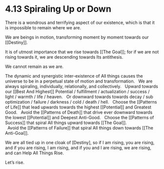 # 4.13 Spiraling Up or Down
There is a wondrous and terrifying aspect of our existence, which is that it is impossible to remain where we are. 

We are beings in motion, transforming moment by moment towards our [[Destiny]]. 

It is of utmost importance that we rise towards [[The Goal]]; for if we are not rising towards it, we are descending towards Its antithesis. 

We cannot remain as we are. 

The dynamic and synergistic inter-existence of All things causes the universe to be in a perpetual state of motion and transformation.
 
We are always spiraling, individually, relationally, and collectively. 
 
Upward towards our [[Best And Highest]] Potential / fulfillment / actualization / success / light / warmth / life / heaven. 
 
Or downward towards towards decay / sub optimization / failure / darkness / cold / death / hell. 
 
Choose the [[Patterns of Life]] that lead upwards towards the highest [[Potential]] and Greatest Good. 
 
Avoid the [[Patterns of Death]] that drive ever downward towards the lowest [[Potential]] and Deepest Anti-Good. 
 
Choose the [[Patterns of Success]] that spiral All things upward towards [[The Goal]].  
 
Avoid the [[Patterns of Failure]] that spiral All things down towards [[The Anti-Goal]].

We are all tied up in one cloak of [Destiny], so if I am rising, you are rising, and if you are rising, I am rising, and if you and I are rising, we are rising, and can Help All Things Rise. 

Let’s rise. 


